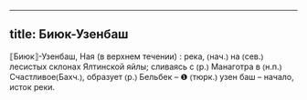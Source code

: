 
---
title: Биюк-Узенбаш
---
⟦Биюк⟧-Узенбаш, Ная (в верхнем течении)
: река, ⦅нач.⦆ на ⦅сев.⦆ лесистых склонах Ялтинской яйлы; сливаясь с ⦅р.⦆ Манаготра в ⦅н.п.⦆ Счастливое⦅Бахч.⦆, образует ⦅р.⦆ Бельбек – ❶ ⦅тюрк.⦆ узен баш – начало, исток реки.
